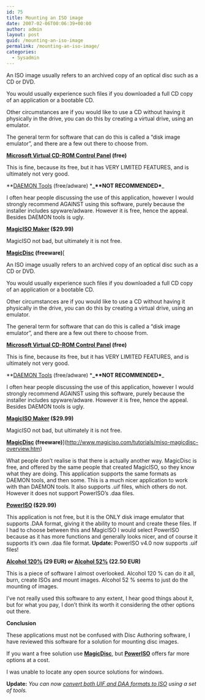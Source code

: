 ```yaml
---
id: 75
title: Mounting an ISO image
date: 2007-02-06T00:06:39+00:00
author: admin
layout: post
guid: /mounting-an-iso-image
permalink: /mounting-an-iso-image/
categories:
  - Sysadmin
---
```

<p class="lead">
  An ISO image usually refers to an archived copy of an optical disc such as a CD or DVD.
</p>

You would usually experience such files if you downloaded a full CD copy of an application or a bootable CD.

Other circumstances are if you would like to use a CD without having it physically in the drive, you can do this by creating a virtual drive, using an emulator.

The general term for software that can do this is called a &#8220;disk image emulator&#8221;, and there are a few out there to choose from.

<!--more-->

**[Microsoft Virtual CD-ROM Control Panel](http://support.microsoft.com/kb/916902) (free)**

This is fine, because its free, but it has VERY LIMITED FEATURES, and is ultimately not very good.

**[DAEMON Tools](http://www.daemon-tools.cc/) (free/adware) \*****_**NOT RECOMMENDED\*****_ 

I often hear people discussing the use of this application, however I would strongly recommend AGAINST using this software, purely because the installer includes spyware/adware. However it is free, hence the appeal. Besides DAEMON tools is ugly.

**[MagicISO Maker](http://www.magiciso.com/download.htm) ($29.99)**

MagicISO not bad, but ultimately it is not free.

**[MagicDisc](http://www.magiciso.com/tutorials/miso-magicdisc-overview.htm) (freeware)**[<p class="lead">
  An ISO image usually refers to an archived copy of an optical disc such as a CD or DVD.
</p>

You would usually experience such files if you downloaded a full CD copy of an application or a bootable CD.

Other circumstances are if you would like to use a CD without having it physically in the drive, you can do this by creating a virtual drive, using an emulator.

The general term for software that can do this is called a &#8220;disk image emulator&#8221;, and there are a few out there to choose from.

<!--more-->

**[Microsoft Virtual CD-ROM Control Panel](http://support.microsoft.com/kb/916902) (free)**

This is fine, because its free, but it has VERY LIMITED FEATURES, and is ultimately not very good.

**[DAEMON Tools](http://www.daemon-tools.cc/) (free/adware) \*****_**NOT RECOMMENDED\*****_ 

I often hear people discussing the use of this application, however I would strongly recommend AGAINST using this software, purely because the installer includes spyware/adware. However it is free, hence the appeal. Besides DAEMON tools is ugly.

**[MagicISO Maker](http://www.magiciso.com/download.htm) ($29.99)**

MagicISO not bad, but ultimately it is not free.

**[MagicDisc](http://www.magiciso.com/tutorials/miso-magicdisc-overview.htm) (freeware)**](http://www.magiciso.com/tutorials/miso-magicdisc-overview.htm) 

What people don&#8217;t realise is that there is actually another way. MagicDisc is free, and offered by the same people that created MagicISO, so they know what they are doing. This application supports the same formats as DAEMON tools, and then some. This is a much nicer application to work with than DAEMON tools. It also supports .uif files, which others do not. However it does not support PowerISO&#8217;s .daa files.

**[PowerISO](http://www.poweriso.com/) ($29.99)**

This application is not free, but it is the ONLY disk image emulator that supports .DAA format, giving it the ability to mount and create these files. If I had to choose between this and MagicISO I would select PowerISO because as it has more functions and generally looks nicer, and of course it supports it&#8217;s own .daa file format. **Update:** PowerISO v4.0 now supports .uif files!

**[Alcohol 120%](http://www.alcohol-soft.com/) (29 EUR) or [Alcohol 52%](http://www.alcohol-soft.com/) (22.50 EUR)**

This is a piece of software I almost overlooked. Alcohol 120 % can do it all, burn, create ISOs and mount images. Alcohol 52 % seems to just do the mounting of images.

I&#8217;ve not really used this software to any extent, I hear good things about it, but for what you pay, I don&#8217;t think its worth it considering the other options out there.

**Conclusion**

These applications must not be confused with Disc Authoring software, I have reviewed this software for a solution for mounting disc images.

If you want a free solution use [**MagicDisc**](http://www.magiciso.com/tutorials/miso-magicdisc-overview.htm), but [**PowerISO**](http://www.poweriso.com/) offers far more options at a cost.

I was unable to locate any open source solutions for windows.

**Update:** _You can now [convert both UIF and DAA formats to ISO](http://aluigi.altervista.org/mytoolz.htm) using a set of tools._
